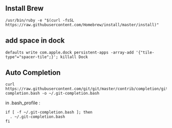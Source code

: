
## Install Brew

```
/usr/bin/ruby -e "$(curl -fsSL https://raw.githubusercontent.com/Homebrew/install/master/install)"
```

## add space in dock

```
defaults write com.apple.dock persistent-apps -array-add '{"tile-type"="spacer-tile";}'; killall Dock
```

## Auto Completion

```
curl https://raw.githubusercontent.com/git/git/master/contrib/completion/git-completion.bash -o ~/.git-completion.bash
```
in .bash_profile : 
```
if [ -f ~/.git-completion.bash ]; then
  . ~/.git-completion.bash
fi
```
		
